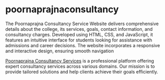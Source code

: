 # poornaprajnaconsultancy

The Poornaprajna Consultancy Service Website delivers comprehensive details about the college, its services, goals, contact information, and consultancy charges. Developed using HTML, CSS, and JavaScript, it features an intuitive interface for students looking for assistance with admissions and career decisions. The website incorporates a responsive and interactive design, ensuring smooth navigation

[Poornaprajna Consultancy Services](https://poornaprajnaconsultancy.in/) is a professional platform offering expert consultancy services across various domains. Our mission is to provide tailored solutions and help clients achieve their goals efficiently.
